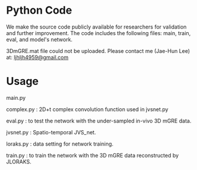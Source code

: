 # Python Code
We make the source code publicly available for researchers for validation and further improvement.
The code includes the following files: main, train, eval, and model's network.

3DmGRE.mat file could not be uploaded. Please contact me (Jae-Hun Lee) at: ljhljh4959@gmail.com


# Usage
main.py

complex.py : 2D+t complex convolution function used in jvsnet.py

eval.py : to test the network with the under-sampled in-vivo 3D mGRE data.

jvsnet.py : Spatio-temporal JVS_net.

loraks.py : data setting for network training.

train.py : to train the network with the 3D mGRE data reconstructed by JLORAKS.
